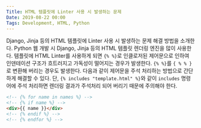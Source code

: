 ```yaml
---
Title: HTML 템플릿에 Linter 사용 시 발생하는 문제
Date: 2019-08-22 00:00
Tags: Development, HTML, Python
---
```



Django, Jinja 등의 HTML 템플릿에 Linter 사용 시 발생하는 문제 해결 방법을 소개한다. Python 웹 개발 시 Django, Jinja 등의 HTML 템플릿 렌더링 엔진을 많이 사용한다. 템플릿에 HTML Linter를 사용하게 되면 `{% %}`로 인클로저된 제어문으로 인하여 인덴테이션 구조가 흐트러지고 가독성이 떨어지는 경우가 발생한다. `{% %}`를 `{ % % }`로 변환해 버리는 경우도 발생한다. 다음과 같이 제어문을 주석 처리하는 방법으로 간단하게 해결할 수 있다. 단, `{% includes "template.html" %}`와 같이 `includes` 명령어에 주석 처리하면 렌더링 결과가 주석처리 되어 버리기 때문에 주의해야 한다.

```html
<!-- {% for name in names %} -->
<!-- {% if name %} -->
<div>{{ name }}</div>
<!-- {% endif %} -->
<!-- {% endfor %} -->
```
